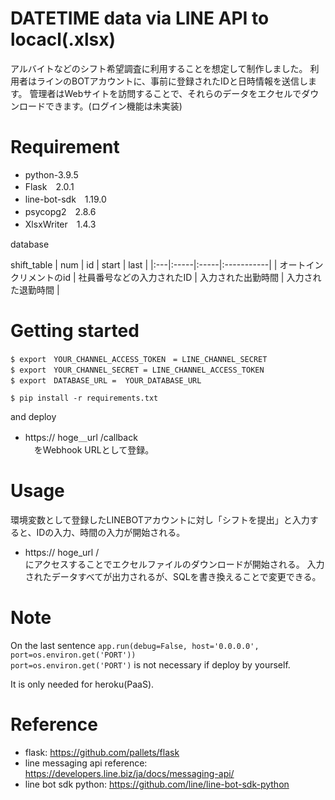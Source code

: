 # DATETIME data via LINE API to locacl(.xlsx) 

アルバイトなどのシフト希望調査に利用することを想定して制作しました。
利用者はラインのBOTアカウントに、事前に登録されたIDと日時情報を送信します。
管理者はWebサイトを訪問することで、それらのデータをエクセルでダウンロードできます。(ログイン機能は未実装)


# Requirement

* python-3.9.5
* Flask　2.0.1
* line-bot-sdk　1.19.0
* psycopg2　2.8.6
* XlsxWriter　1.4.3

database

shift_table
| num | id | start | last |
|:---|:-----|:-----|:-----------|
| オートインクリメントのid | 社員番号などの入力されたID | 入力された出勤時間 | 入力された退勤時間 |


# Getting started
```
$ export　YOUR_CHANNEL_ACCESS_TOKEN　= LINE_CHANNEL_SECRET
$ export　YOUR_CHANNEL_SECRET = LINE_CHANNEL_ACCESS_TOKEN
$ export　DATABASE_URL =  YOUR_DATABASE_URL

$ pip install -r requirements.txt
```
and deploy

* https:// hoge＿url /callback  
　をWebhook URLとして登録。

# Usage
環境変数として登録したLINEBOTアカウントに対し「シフトを提出」と入力すると、IDの入力、時間の入力が開始される。

* https:// hoge_url /  
にアクセスすることでエクセルファイルのダウンロードが開始される。
入力されたデータすべてが出力されるが、SQLを書き換えることで変更できる。


# Note
On the last sentence `app.run(debug=False, host='0.0.0.0', port=os.environ.get('PORT'))`  
`port=os.environ.get('PORT')` is not necessary if deploy by yourself.

It is only needed for heroku(PaaS).

# Reference
- flask: https://github.com/pallets/flask
- line messaging api reference: https://developers.line.biz/ja/docs/messaging-api/
- line bot sdk python: https://github.com/line/line-bot-sdk-python